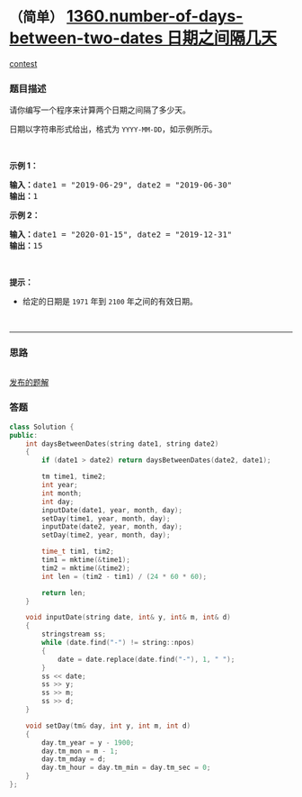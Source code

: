 # `（简单）` [1360.number-of-days-between-two-dates 日期之间隔几天](https://leetcode-cn.com/problems/number-of-days-between-two-dates/)

[contest](https://leetcode-cn.com/contest/weekly-contest-177/problems/number-of-days-between-two-dates/)

### 题目描述
<p>请你编写一个程序来计算两个日期之间隔了多少天。</p>
<p>日期以字符串形式给出，格式为&nbsp;<code>YYYY-MM-DD</code>，如示例所示。</p>
<p>&nbsp;</p>
<p><strong>示例 1：</strong></p>
<pre><strong>输入：</strong>date1 = "2019-06-29", date2 = "2019-06-30"
<strong>输出：</strong>1
</pre>

<p><strong>示例 2：</strong></p>
<pre><strong>输入：</strong>date1 = "2020-01-15", date2 = "2019-12-31"
<strong>输出：</strong>15
</pre>

<p>&nbsp;</p>
<p><strong>提示：</strong></p>
<ul>
	<li>给定的日期是&nbsp;<code>1971</code>&nbsp;年到 <code>2100</code>&nbsp;年之间的有效日期。</li>
</ul>

​            

---
### 思路
```

```

[发布的题解](https://leetcode-cn.com/problems/number-of-days-between-two-dates/solution/5169-by-ikaruga/)

### 答题
``` C++
class Solution {
public:
    int daysBetweenDates(string date1, string date2)
	{
		if (date1 > date2) return daysBetweenDates(date2, date1);

		tm time1, time2;
		int year;
		int month;
		int day;
		inputDate(date1, year, month, day);
		setDay(time1, year, month, day);
		inputDate(date2, year, month, day);
		setDay(time2, year, month, day);

		time_t tim1, tim2;
		tim1 = mktime(&time1);
		tim2 = mktime(&time2);
		int len = (tim2 - tim1) / (24 * 60 * 60);

		return len;
    }

	void inputDate(string date, int& y, int& m, int& d)
	{
		stringstream ss;
		while (date.find("-") != string::npos)
		{
			date = date.replace(date.find("-"), 1, " ");
		}
		ss << date;
		ss >> y;
		ss >> m;
		ss >> d;
	}

	void setDay(tm& day, int y, int m, int d)
	{
		day.tm_year = y - 1900;
		day.tm_mon = m - 1;
		day.tm_mday = d;
		day.tm_hour = day.tm_min = day.tm_sec = 0;
	}
};
```




